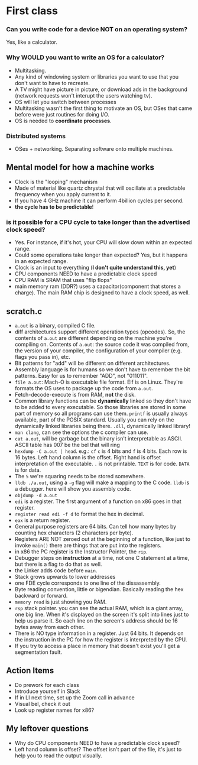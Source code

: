 # First class

### Can you write code for a device NOT on an operating system?

Yes, like a calculator.

### Why WOULD you want to write an OS for a calculator?

- Multitasking.
- Any kind of windowing system or libraries you want to use that you don't want
  to have to recreate.
- A TV might have picture in picture, or download ads in the background (network
  requests won't interupt the users watching tv).
- OS will let you switch between processes
- Multitasking wasn't the first thing to motivate an OS, but OSes that came
  before were just routines for doing I/O.
- OS is needed to **coordinate processes**.

### Distributed systems

- OSes + networking. Separating software onto multiple machines.

## Mental model for how a machine works

- Clock is the "looping" mechanism
- Made of material like quartz chrystal that will oscillate at a predictable
  frequency when you apply current to it.
- If you have 4 GHz machine it can perform 4billion cycles per second.
- **the cycle has to be predictable**!

### is it possible for a CPU cycle to take longer than the advertised clock speed?

- Yes. For instance, if it's hot, your CPU will slow down within an expected
  range.
- Could some operations take longer than expected? Yes, but it happens in an
  expected range.
- Clock is an input to everything (**I don't quite understand this, yet**)
- CPU components NEED to have a predictable clock speed
- CPU RAM is SRAM that uses "flip flops"
- main memory ram (DDR?) uses a capacitor(component that stores a charge). The main RAM chip is designed to have a
  clock speed, as well.

## scratch.c

- `a.out` is a binary, compiled C file.
- diff architectures support different operation types (opcodes). So, the
  contents of `a.out` are different depending on the machine you're compiling
  on. Contents of `a.out`: the source code it was compiled from, the version of
  your compiler, the configuration of your compiler (e.g. flags you pass in),
  etc.
- Bit patterns for "add" will be different on different architectures.
- Assembly language is for humans so we don't have to remember the bit patterns.
  Easy for us to remember "ADD", not "011011".
- `file a.out`: Mach-O is executable file format. Elf is on Linux. They're
  formats the OS uses to package up the code from `a.out`.
- Fetch-decode-execute is from RAM, **not** the disk.
- Common library functions can be **dynamically** linked so they don't have to
  be added to every executable. So those libraries are stored in some part of
  memory so all programs can use them. `printf` is usually always available,
  part of the POSIX standard. Usually you can rely on the dynamically linked
  libraries being there. `.dll`, dynamically linked library!
- `man clang`, can see the options the c compiler can use.
- `cat a.out`, will be garbage but the binary isn't interpretable as ASCII.
  ASCII table has 007 be the bel that will ring
- `hexdump -C a.out | head`. e.g.: `cf` `c` is 4 bits and `f` is 4 bits. Each
  row is 16 bytes. Left hand column is the offset. Right hand is offset
  interpretation of the executable. `.` is not printable. `TEXT` is for code.
  `DATA` is for data.
- The `5` we're squaring needs to be stored somewhere.
- `lldb ./a.out`, using a `-g` flag will make a mapping to the C code. `lldb` is
  a debugger.
  here will show you assembly code.
- `objdump -d a.out`
- `edi` is a register. The first argument of a function on x86 goes in that
  register.
- `register read edi -f d` to format the hex in decimal.
- `eax` is a return register.
- General purpose registers are 64 bits. Can tell how many bytes by counting hex
  characters (2 characters per byte).
- Registers ARE NOT zeroed out at the beginning of a function, like just to
  invoke `main()` there are things that are put into the registers.
- in x86 the PC register is the Instructor Pointer, the `rip`.
- Debugger steps on **instruction** at a time, not one C statement at a time,
  but there is a flag to do that as well.
- the Linker adds code before `main`.
- Stack grows upwards to lower addresses
- one FDE cycle corresponds to one line of the dissassembly.
- Byte reading convention, little or bigendian. Basically reading the hex
  backward or forward.
- `memory read` is just showing you RAM.
- `rsp` stack pointer. you can see the actual RAM, which is a giant array, one
  big line. When it's displayed on the screen it's split into lines just to help
  us parse it. So each line on the screen's address should be 16 bytes away from
  each other.
- There is NO type information in a register. Just 64 bits. It depends on the
  instruction in the PC for how the register is interpreted by the CPU.
- If you try to access a place in memory that doesn't exist you'll get a
  segmentation fault.

## Action Items

- Do prework for each class
- Introduce yourself in Slack
- If in LI next time, set up the Zoom call in advance
- Visual bel, check it out
- Look up register names for x86?

## My leftover questions

- Why do CPU components NEED to have a predictable clock speed?
- Left hand column is offset? The offset isn't part of the file, it's just to
  help you to read the output visually.
